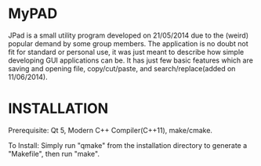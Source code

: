 MyPAD
=====

JPad is a small utility program developed on 21/05/2014 due to the
(weird) popular demand by some group members. The application is no
doubt not fit for standard or personal use, it was just meant to
describe how simple developing GUI applications can be. It has just
few basic features which are saving and opening file, copy/cut/paste,
and search/replace(added on 11/06/2014).

INSTALLATION
============
Prerequisite:
	Qt 5, Modern C++ Compiler(C++11), make/cmake.

To Install:
	Simply run "qmake" from the installation directory to generate a
    "Makefile", then run "make".
